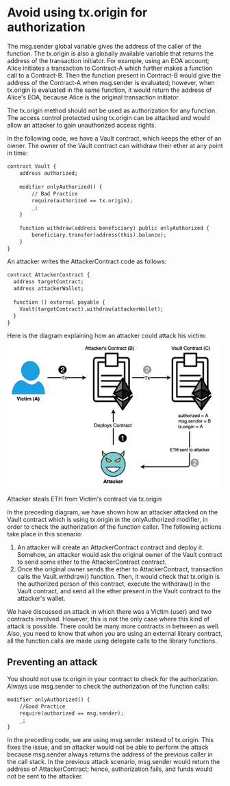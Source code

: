 # Avoid using tx.origin for authorization

The msg.sender global variable gives the address of the caller of the function. The tx.origin is also a globally available variable that returns the address of the transaction initiator. For example, using an EOA account; Alice initiates a transaction to Contract-A which further makes a function call to a Contract-B. Then the function present in Contract-B would give the address of the Contract-A when msg.sender is evaluated; however, when tx.origin is evaluated in the same function, it would return the address of Alice's EOA, because Alice is the original transaction initiator.

The tx.origin method should not be used as authorization for any function. The access control protected using tx.origin can be attacked and would allow an attacker to gain unauthorized access rights.

In the following code, we have a Vault contract, which keeps the ether of an owner. The owner of the Vault contract can withdraw their ether at any point in time:

```
contract Vault {
    address authorized;

    modifier onlyAuthorized() {
        // Bad Practice
        require(authorized == tx.origin);
        _;
    }

    function withdraw(address beneficiary) public onlyAuthorized {
        beneficiary.transfer(address(this).balance);
    }
}
```

An attacker writes the AttackerContract code as follows:

```
contract AttackerContract {
  address targetContract;
  address attackerWallet;

  function () external payable {
    Vault(targetContract).withdraw(attackerWallet);
  }
}
```

Here is the diagram explaining how an attacker could attack his victim:
![image](txorigin-attack.png)

Attacker steals ETH from Victim's contract via tx.origin

In the preceding diagram, we have shown how an attacker attacked on the Vault contract which is using tx.origin in the onlyAuthorized modifier, in order to check the authorization of the function caller. The following actions take place in this scenario:

1. An attacker will create an AttackerContract contract and deploy it. Somehow, an attacker would ask the original owner of the Vault contract to send some ether to the AttackerContract contract.
2. Once the original owner sends the ether to AttackerContract, transaction calls the Vault.withdraw() function. Then, it would check that tx.origin is the authorized person of this contract, execute the withdraw() in the Vault contract, and send all the ether present in the Vault contract to the attacker's wallet.

We have discussed an attack in which there was a Victim (user) and two contracts involved. However, this is not the only case where this kind of attack is possible. There could be many more contracts in between as well. Also, you need to know that when you are using an external library contract, all the function calls are made using delegate calls to the library functions.

## Preventing an attack

You should not use tx.origin in your contract to check for the authorization. Always use msg.sender to check the authorization of the function calls:

```
modifier onlyAuthorized() {
    //Good Practice
    require(authorized == msg.sender);
    _;
}
```

In the preceding code, we are using msg.sender instead of tx.origin. This fixes the issue, and an attacker would not be able to perform the attack because msg.sender always returns the address of the previous caller in the call stack. In the previous attack scenario, msg.sender would return the address of AttackerContract; hence, authorization fails, and funds would not be sent to the attacker.
